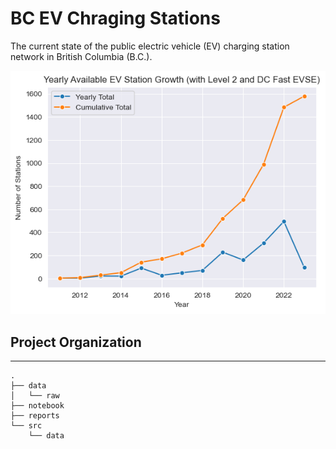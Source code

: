 # BC EV Chraging Stations
The current state of the public electric vehicle (EV) charging station network in British Columbia (B.C.).


![ev-staion-growth](./reports/yearly-station-growth.png?raw=true)

## Project Organization

-------------------------
```
.
├── data
│   └── raw
├── notebook
├── reports
└── src
    └── data
        
```